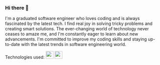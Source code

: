 ### Hi there 👋

I'm a graduated software engineer who loves coding and is always fascinated by the latest tech. I find real joy in solving tricky problems and creating smart solutions. The ever-changing world of technology never ceases to amaze me, and I'm constantly eager to learn about new advancements. I'm committed to improve my coding skills and staying up-to-date with the latest trends in software engineering world.

Technologies used:
<img src="https://github.com/velivasakis/velivasakis/assets/95940577/a8791df0-1fec-4eb1-bfba-32af8bdabf22" width="25" height="25">
<img src="https://github.com/velivasakis/velivasakis/assets/95940577/3b28db4d-bf22-4a97-86d8-1210d9b364b7" width="25" height="25">
<!--
**Velis1/velis1** is a ✨ _special_ ✨ repository because its `README.md` (this file) appears on your GitHub profile.

Here are some ideas to get you started:

- 🔭 I’m currently working on ...
- 🌱 I’m currently learning ...
- 👯 I’m looking to collaborate on ...
- 🤔 I’m looking for help with ...
- 💬 Ask me about ...
- 📫 How to reach me: ...
- 😄 Pronouns: ...
- ⚡ Fun fact: ...
-->
